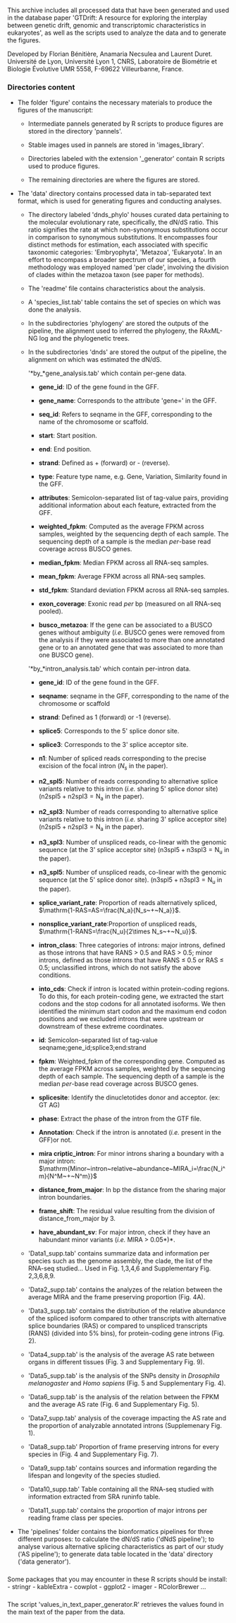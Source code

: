 This archive includes all processed data that have been generated and used in the database paper 'GTDrift: A resource for exploring the interplay between genetic drift, genomic and transcriptomic characteristics in eukaryotes', as well as the scripts used to analyze the data and to generate the figures.

Developed by Florian Bénitière, Anamaria Necsulea and Laurent Duret. Université de Lyon, Université Lyon 1, CNRS, Laboratoire de Biométrie et Biologie Évolutive UMR 5558, F-69622 Villeurbanne, France.

### Directories content

-   The folder 'figure' contains the necessary materials to produce the figures of the manuscript:

    -   Intermediate pannels generated by R scripts to produce figures are stored in the directory 'pannels'.

    -   Stable images used in pannels are stored in 'images_library'.

    -   Directories labeled with the extension '\_generator' contain R scripts used to produce figures.

    -   The remaining directories are where the figures are stored.

-   The 'data' directory contains processed data in tab-separated text format, which is used for generating figures and conducting analyses.

    -   The directory labeled 'dnds_phylo' houses curated data pertaining to the molecular evolutionary rate, specifically, the dN/dS ratio. This ratio signifies the rate at which non-synonymous substitutions occur in comparison to synonymous substitutions. It encompasses four distinct methods for estimation, each associated with specific taxonomic categories: 'Embryophyta', 'Metazoa', 'Eukaryota'. In an effort to encompass a broader spectrum of our species, a fourth methodology was employed named 'per clade', involving the division of clades within the metazoa taxon (see paper for methods).
      
      - The 'readme' file contains characteristics about the analysis.
      
      - A 'species_list.tab' table contains the set of species on which was done the analysis.
    
      - In the subdirectories 'phylogeny' are stored the outputs of the pipeline, the alignment used to inferred the phylogeny, the RAxML-NG log and the phylogenetic trees.
      
      - In the subdirectories 'dnds' are stored the output of the pipeline, the alignment on which was estimated the dN/dS.
      

        '*by\_*gene_analysis.tab' which contain per-gene data.

        <div>

        -   **gene_id**: ID of the gene found in the GFF.

        -   **gene_name**: Corresponds to the attribute 'gene=' in the GFF.

        -   **seq_id**: Refers to seqname in the GFF, corresponding to the name of the chromosome or scaffold.

        -   **start**: Start position.

        -   **end**: End position.

        -   **strand**: Defined as + (forward) or - (reverse).

        -   **type**: Feature type name, e.g. Gene, Variation, Similarity found in the GFF.

        -   **attributes**: Semicolon-separated list of tag-value pairs, providing additional information about each feature, extracted from the GFF.

        -   **weighted_fpkm**: Computed as the average FPKM across samples, weighted by the sequencing depth of each sample. The sequencing depth of a sample is the median *per*-base read coverage across BUSCO genes.

        -   **median_fpkm**: Median FPKM across all RNA-seq samples.

        -   **mean_fpkm**: Average FPKM across all RNA-seq samples.

        -   **std_fpkm**: Standard deviation FPKM across all RNA-seq samples.

        -   **exon_coverage**: Exonic read *per* bp (measured on all RNA-seq pooled).

        -   **busco_metazoa**: If the gene can be associated to a BUSCO genes without ambiguity (*i.e.* BUSCO genes were removed from the analysis if they were associated to more than one annotated gene or to an annotated gene that was associated to more than one BUSCO gene).

        </div>

        '*by\_*intron_analysis.tab' which contain per-intron data.

        <div>

        -   **gene_id**: ID of the gene found in the GFF.

        -   **seqname**: seqname in the GFF, corresponding to the name of the chromosome or scaffold

        -   **strand**: Defined as 1 (forward) or -1 (reverse).

        -   **splice5**: Corresponds to the 5' splice donor site.

        -   **splice3**: Corresponds to the 3' splice acceptor site.

        -   **n1**: Number of spliced reads corresponding to the precise excision of the focal intron ($N_s$ in the paper).

        -   **n2_spl5**: Number of reads corresponding to alternative splice variants relative to this intron (*i.e.* sharing 5' splice donor site) ($\mathrm{n2spl5+n2spl3=N_a}$ in the paper).

        -   **n2_spl3**: Number of reads corresponding to alternative splice variants relative to this intron (*i.e.* sharing 3' splice acceptor site) ($\mathrm{n2spl5+n2spl3=N_a}$ in the paper).

        -   **n3_spl3**: Number of unspliced reads, co-linear with the genomic sequence (at the 3' splice acceptor site) ($\mathrm{n3spl5+n3spl3=N_u}$ in the paper).

        -   **n3_spl5**: Number of unspliced reads, co-linear with the genomic sequence (at the 5' splice donor site). ($\mathrm{n3spl5+n3spl3=N_u}$ in the paper).

        -   **splice_variant_rate**: Proportion of reads alternatively spliced, $\mathrm{1-RAS=AS=\frac{N_a}{N_s~+~N_a}}$.

        -   **nonsplice_variant_rate**:Proportion of unspliced reads, $\mathrm{1-RANS=\frac{N_u}{2\times N_s~+~N_u}}$.

        -   **intron_class**: Three categories of introns: major introns, defined as those introns that have RANS $>$ 0.5 and RAS $>$ 0.5; minor introns, defined as those introns that have RANS $\leq$ 0.5 or RAS $\leq$ 0.5; unclassified introns, which do not satisfy the above conditions.

        -   **into_cds**: Check if intron is located within protein-coding regions. To do this, for each protein-coding gene, we extracted the start codons and the stop codons for all annotated isoforms. We then identified the minimum start codon and the maximum end codon positions and we excluded introns that were upstream or downstream of these extreme coordinates.

        -   **id**: Semicolon-separated list of tag-value seqname;gene_id;splice3;end:strand

        -   **fpkm**: Weighted_fpkm of the corresponding gene. Computed as the average FPKM across samples, weighted by the sequencing depth of each sample. The sequencing depth of a sample is the median *per*-base read coverage across BUSCO genes.

        -   **splicesite**: Identify the dinucletotides donor and acceptor. (ex: GT AG)

        -   **phase**: Extract the phase of the intron from the GTF file.

        -   **Annotation**: Check if the intron is annotated (*i.e.* present in the GFF)or not.

        -   **mira criptic_intron**: For minor introns sharing a boundary with a major intron: $\mathrm{Minor~intron~relative~abundance~MIRA_i=\frac{N_i^m}{N^M~+~N^m}}$

        -   **distance_from_major**: In bp the distance from the sharing major intron boundaries.

        -   **frame_shift**: The residual value resulting from the division of distance_from_major by 3.

        -   **have_abundant_sv**: For major intron, check if they have an habundant minor variants (*i.e.* MIRA \> 0.05*)*.

        </div>

    -   'Data1_supp.tab' contains summarize data and information per species such as the genome assembly, the clade, the list of the RNA-seq studied... Used in Fig. 1,3,4,6 and Supplementary Fig. 2,3,6,8,9.

    -   'Data2_supp.tab' contains the analyzes of the relation between the average MIRA and the frame preserving proportion (Fig. 4A).

    -   'Data3_supp.tab' contains the distribution of the relative abundance of the spliced isoform compared to other transcripts with alternative splice boundaries (RAS) or compared to unspliced transcripts (RANS) (divided into 5% bins), for protein-coding gene introns (Fig. 2).

    -   'Data4_supp.tab' is the analysis of the average AS rate between organs in different tissues (Fig. 3 and Supplementary Fig. 9).

    -   'Data5_supp.tab' is the analysis of the SNPs density in *Drosophila melanogaster* and *Homo sapiens* (Fig. 5 and Supplementary Fig. 4).

    -   'Data6_supp.tab' is the analysis of the relation between the FPKM and the average AS rate (Fig. 6 and Supplementary Fig. 5).

    -   'Data7_supp.tab' analysis of the coverage impacting the AS rate and the proportion of analyzable annotated introns (Supplemenary Fig. 1).

    -   'Data8_supp.tab' Proportion of frame preserving introns for every species in (Fig. 4 and Supplementary Fig. 7).

    -   'Data9_supp.tab' contains sources and information regarding the lifespan and longevity of the species studied.

    -   'Data10_supp.tab' Table containing all the RNA-seq studied with information extracted from SRA runinfo table.

    -   'Data11_supp.tab' contains the proportion of major introns per reading frame class per species.

-   The 'pipelines' folder contains the bionformatics pipelines for three different purposes: to calculate the dN/dS ratio ('dNdS pipeline'); to analyse various alternative splicing characteristics as part of our study ('AS pipeline'); to generate data table located in the 'data' directory ('data generator').

### 

Some packages that you may encounter in these R scripts should be install: - stringr - kableExtra - cowplot - ggplot2 - imager - RColorBrewer ...

### 

The script 'values_in_text_paper_generator.R' retrieves the values found in the main text of the paper from the data.
